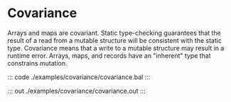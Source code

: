 # Covariance

Arrays and maps are covariant.
Static type-checking guarantees that the result of a read from a mutable
structure will be consistent with the static type.
Covariance means that a write to a mutable structure may result in a 
runtime error.
Arrays, maps, and records have an "inherent" type that constrains mutation.

::: code ./examples/covariance/covariance.bal :::

::: out ./examples/covariance/covariance.out :::